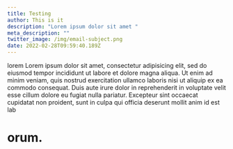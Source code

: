 ```yaml
---
title: Testing
author: This is it
description: "Lorem ipsum dolor sit amet "
meta_description: ""
twitter_image: /img/email-subject.png
date: 2022-02-28T09:59:40.189Z
---
```

lorem Lorem ipsum dolor sit amet, consectetur adipisicing elit, sed do eiusmod tempor incididunt ut labore et dolore magna aliqua. Ut enim ad minim veniam, quis nostrud exercitation ullamco laboris nisi ut aliquip ex ea commodo consequat. Duis aute irure dolor in reprehenderit in voluptate velit esse cillum dolore eu fugiat nulla pariatur. Excepteur sint occaecat cupidatat non proident, sunt in culpa qui officia deserunt mollit anim id est lab

# orum.